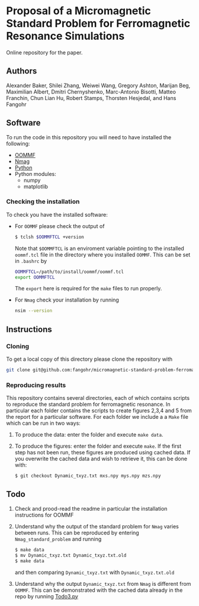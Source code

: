 # Proposal of a Micromagnetic Standard Problem for Ferromagnetic Resonance Simulations

Online repository for the paper.

## Authors
Alexander Baker, Shilei Zhang, Weiwei Wang, Gregory Ashton, Marijan Beg,
Maximilian Albert, Dmitri Chernyshenko, Marc-Antonio Bisotti, Matteo Franchin,
Chun Lian Hu, Robert Stamps, Thorsten Hesjedal, and Hans Fangohr

## Software

To run the code in this repository you will need to have installed the following:

* [OOMMF](http://math.nist.gov/oommf/)
* [Nmag](http://nmag.soton.ac.uk/nmag/)
* [Python](https://www.python.org)
* Python modules:
  * numpy
  * matplotlib

### Checking the installation

To check you have the installed software:

* For `OOMMF` please check the output of

    ```bash
    $ tclsh $OOMMFTCL +version
    ```

  Note that `$OOMMFTCL` is an enviroment variable pointing to the installed
  `oommf.tcl` file in the directory where you installed `OOMMF`. This can be
  set in `.bashrc` by

    ```bash
    OOMMFTCL=/path/to/install/oommf/oommf.tcl
    export OOMMFTCL
    ```

    The `export` here is required for the `make` files to run properly.

* For `Nmag` check your installation by running

    ```bash
    nsim --version
    ```

## Instructions

### Cloning

To get a local copy of this directory please clone the repository with

```bash
git clone git@github.com:fangohr/micromagnetic-standard-problem-ferromagnetic-resonance.git
```

### Reproducing results

This repository contains several directories, each of which contains scripts to
reproduce the standard problem for ferromagnetic resonance. In particular each
folder contains the scripts to create figures 2,3,4 and 5 from the report for a
particular software. For each folder we include a a `Make` file which can be
run in two ways:

1. To produce the data: enter the folder and execute `make data`.

2. To produce the figures: enter the folder and execute `make`. If the first
   step has not been run, these figures are produced using cached data. If you
   overwrite the cached data and wish to retrieve it, this can be done with:

    ```bash
    $ git checkout Dynamic_txyz.txt mxs.npy mys.npy mzs.npy
    ```

## Todo
1. Check and prood-read the readme in particular the installation instructions
   for OOMMF

2. Understand why the output of the standard problem for `Nmag` varies between
   runs. This can be reproduced by entering `Nmag_standard_problem` and running

    ```bash
    $ make data
    $ mv Dynamic_txyz.txt Dynamic_txyz.txt.old
    $ make data
    ```

   and then comparing `Dynamic_txyz.txt` with `Dynamic_txyz.txt.old`


3. Understand why the output `Dynamic_txyz.txt` from `Nmag` is different from
   `OOMMF`. This can be demonstrated with the cached data already in the repo
   by running [Todo3.py](Todo3.py)
